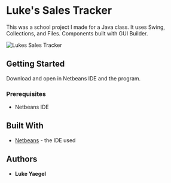 # Luke's Sales Tracker

This was a school project I made for a Java class. It uses Swing, Collections, and Files. Components built with GUI Builder.

![Lukes Sales Tracker](https://image.ibb.co/dCwQVT/lukes_sales_app.png)

## Getting Started

Download and open in Netbeans IDE and the program. 

### Prerequisites

- Netbeans IDE

## Built With

* [Netbeans](https://netbeans.org/downloads/) - the IDE used

## Authors

* **Luke Yaegel**
